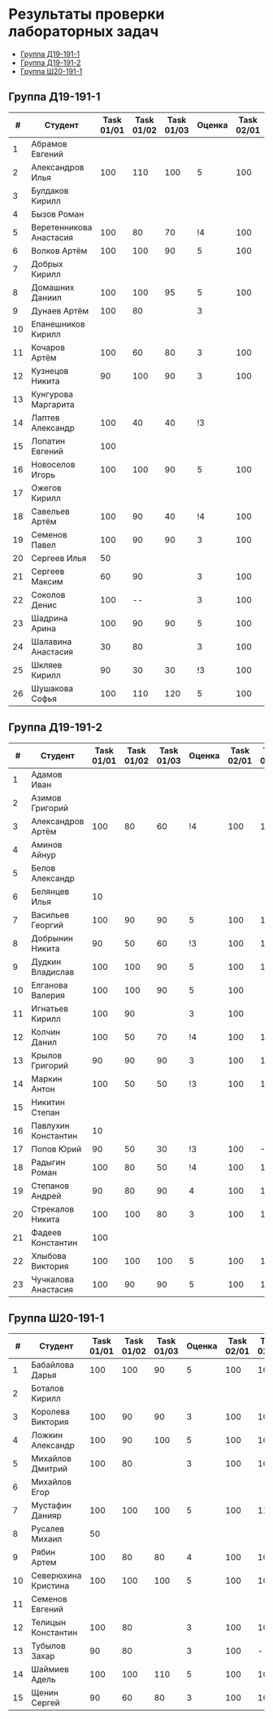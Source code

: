 # Результаты проверки лабораторных задач

<!--TOC-->
  - [Группа Д19-191-1](#группа-д19-191-1)
  - [Группа Д19-191-2](#группа-д19-191-2)
  - [Группа Ш20-191-1](#группа-ш20-191-1)
<!--/TOC-->

## Группа Д19-191-1
|#|Студент| Task 01/01 | Task 01/02 | Task 01/03 | Оценка | Task 02/01 | Task 02/02 | Task 02/03 | Зачет |
|----|--|--|--|--|--|--|--|--|--|
|1|Абрамов Евгений||
|2|Александров Илья|100|110|100|5|100|110|100|+|
|3|Булдаков Кирилл|
|4|Бызов Роман|
|5|Веретенникова Анастасия|100|80|70|!4|100|100|100|+|
|6|Волков Артём|100|100|90|5|100|100|
|7|Добрых Кирилл|
|8|Домашних Даниил|100|100|95|5|100|100|100|+|
|9|Дунаев Артём|100|80||3|
|10|Епанешников Кирилл|
|11|Кочаров Артём|100|60|80|3|100|100|
|12|Кузнецов Никита|90|100|90|3|100|
|13|Кунгурова Маргарита|
|14|Лаптев Александр|100|40|40|!3|
|15|Лопатин Евгений|100|
|16|Новоселов Игорь|100|100|90|5|100|100|100|+|
|17|Ожегов Кирилл|
|18|Савельев Артём|100|90|40|!4|100|100|100|+|
|19|Семенов Павел|100|90|90|3|100|100|
|20|Сергеев Илья|50|
|21|Сергеев Максим|60|90||3|100|100|100|+|
|22|Соколов Денис|100|--||3|100|100|100|+|
|23|Шадрина Арина|100|90|90|5|100|100|100|+|
|24|Шалавина Анастасия|30|80||3|100|
|25|Шкляев Кирилл|90|30|30|!3|100|100|100|+|
|26|Шушакова Софья|100|110|120|5|100|100|100|+|

## Группа Д19-191-2
|#|Студент| Task 01/01 | Task 01/02 | Task 01/03 | Оценка | Task 02/01 | Task 02/02 | Task 02/03 | Зачет |
|----|--|--|--|--|--|--|--|--|--|
|1|Адамов Иван|
|2|Азимов Григорий|
|3|Александров Артём|100|80|60|!4|100|100|100|+|
|4|Аминов Айнур|
|5|Белов Александр|
|6|Белянцев Илья|10|
|7|Васильев Георгий|100|90|90|5|100|100|100|+|
|8|Добрынин Никита|90|50|60|!3|100|100|100|+|
|9|Дудкин Владислав|100|100|90|5|100|100|100|+|
|10|Елганова Валерия|100|100|90|5|100|
|11|Игнатьев Кирилл|100|90||3|100|
|12|Колчин Данил|100|50|70|!4|100|100|100|+|
|13|Крылов Григорий|90|90|90|3|100|100|100|+|
|14|Маркин Антон|100|50|50|!3|100|100|100|+|
|15|Никитин Степан|
|16|Павлухин Константин|10|
|17|Попов Юрий|90|50|30|!3|100|-100
|18|Радыгин Роман|100|80|50|!4|100|100|100|+|
|19|Степанов Андрей|90|80|90|4|100|100|100|+|
|20|Стрекалов Никита|100|100|80|3|100|100|100|+|
|21|Фадеев Константин|100|
|22|Хлыбова Виктория|100|100|100|5|100|100|100|+|
|23|Чучкалова Анастасия|100|90|90|5|100|100|100|+|

## Группа Ш20-191-1
|#|Студент| Task 01/01 | Task 01/02 | Task 01/03 | Оценка | Task 02/01 | Task 02/02 | Task 02/03 | Зачет |
|----|--|--|--|--|--|--|--|--|--|
|1|Бабайлова Дарья|100|100|90|5|100|100|100|+|
|2|Боталов Кирилл|
|3|Королева Виктория|100|90|90|3|100|100|100|+|
|4|Ложкин Александр|100|90|100|5|100|100|100|+|
|5|Михайлов Дмитрий|100|80||3|100|100|100|+|
|6|Михайлов Егор|
|7|Мустафин Данияр|100|100|100|5|100|110|100|+|
|8|Русалев Михаил|50|
|9|Рябин Артем|100|80|80|4|100|100|100|+|
|10|Северюхина Кристина|100|100|100|5|100|100|100|+|
|11|Семенов Евгений|
|12|Телицын Константин|100|80||3|100|100|100|+|
|13|Тубылов Захар|90|80||3|100|-|100|
|14|Шаймиев Адель|100|100|110|5|100|100|100|+|
|15|Щенин Сергей|90|60|80|3|100|100|
